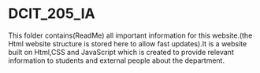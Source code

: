 # DCIT_205_IA 
This folder contains(ReadMe) all important information for this website.(the Html website structure is stored here to allow fast updates).It is a website built on Html,CSS and JavaScript which is created to provide relevant information to students and external people about the department. 
